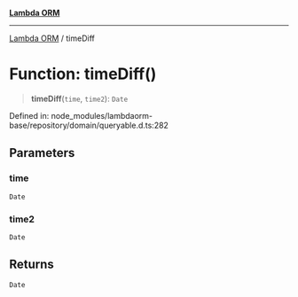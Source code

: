 [**Lambda ORM**](../README.md)

***

[Lambda ORM](../README.md) / timeDiff

# Function: timeDiff()

> **timeDiff**(`time`, `time2`): `Date`

Defined in: node\_modules/lambdaorm-base/repository/domain/queryable.d.ts:282

## Parameters

### time

`Date`

### time2

`Date`

## Returns

`Date`
